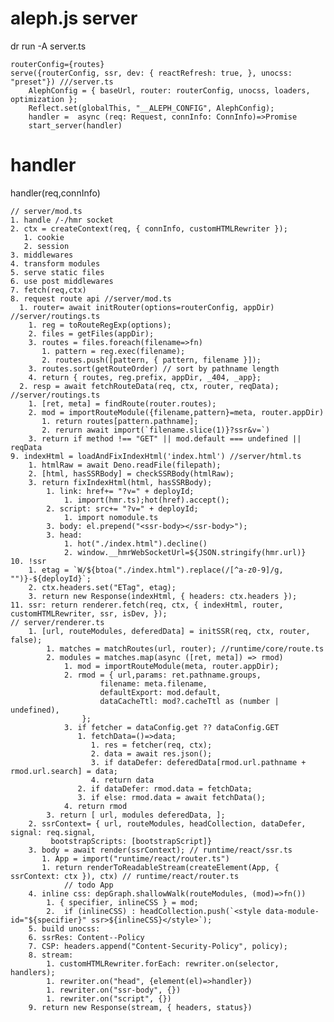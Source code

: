 # aleph.js server
dr run -A server.ts

    routerConfig={routes}
    serve({routerConfig, ssr, dev: { reactRefresh: true, }, unocss: "preset"}) ///server.ts
        AlephConfig = { baseUrl, router: routerConfig, unocss, loaders, optimization };
        Reflect.set(globalThis, "__ALEPH_CONFIG", AlephConfig);
        handler =  async (req: Request, connInfo: ConnInfo)=>Promise
        start_server(handler)

# handler
handler(req,connInfo)

    // server/mod.ts
    1. handle /-/hmr socket
    2. ctx = createContext(req, { connInfo, customHTMLRewriter });
       1. cookie
       2. session
    3. middlewares
    4. transform modules
    5. serve static files
    6. use post middlewares
    7. fetch(req,ctx)
    8. request route api //server/mod.ts
      1. router= await initRouter(options=routerConfig, appDir)  //server/routings.ts
        1. reg = toRouteRegExp(options);
        2. files = getFiles(appDir);
        3. routes = files.foreach(filename=>fn)
           1. pattern = reg.exec(filename);
           2. routes.push([pattern, { pattern, filename }]);
        3. routes.sort(getRouteOrder) // sort by pathname length
        4. return { routes, reg.prefix, appDir, _404, _app};
      2. resp = await fetchRouteData(req, ctx, router, reqData); //server/routings.ts
        1. [ret, meta] = findRoute(router.routes); 
        2. mod = importRouteModule({filename,pattern}=meta, router.appDir)
           1. return routes[pattern.pathname];
           2. rerurn await import(`filename.slice(1)}?ssr&v=`)
        3. return if method !== "GET" || mod.default === undefined || reqData
    9. indexHtml = loadAndFixIndexHtml('index.html') //server/html.ts
        1. htmlRaw = await Deno.readFile(filepath);
        2. [html, hasSSRBody] = checkSSRBody(htmlRaw);
        3. return fixIndexHtml(html, hasSSRBody);
            1. link: href+= "?v=" + deployId;
                1. import(hmr.ts);hot(href).accept();
            2. script: src+= "?v=" + deployId;
                1. import nomodule.ts
            3. body: el.prepend("<ssr-body></ssr-body>");
            3. head:
                1. hot("./index.html").decline()
                2. window.__hmrWebSocketUrl=${JSON.stringify(hmr.url)}
    10. !ssr
        1. etag = `W/${btoa("./index.html").replace(/[^a-z0-9]/g, "")}-${deployId}`;
        2. ctx.headers.set("ETag", etag);
        3. return new Response(indexHtml, { headers: ctx.headers });
    11. ssr: return renderer.fetch(req, ctx, { indexHtml, router, customHTMLRewriter, ssr, isDev, });
    // server/renderer.ts
        1. [url, routeModules, deferedData] = initSSR(req, ctx, router, false);
            1. matches = matchRoutes(url, router); //runtime/core/route.ts
            2. modules = matches.map(async ([ret, meta]) => rmod)
                1. mod = importRouteModule(meta, router.appDir);
                2. rmod = { url,params: ret.pathname.groups,
                        filename: meta.filename, 
                        defaultExport: mod.default,
                        dataCacheTtl: mod?.cacheTtl as (number | undefined),
                    };
                3. if fetcher = dataConfig.get ?? dataConfig.GET
                   1. fetchData=()=>data;
                      1. res = fetcher(req, ctx);
                      2. data = await res.json();
                      3. if dataDefer: deferedData[rmod.url.pathname + rmod.url.search] = data;
                      4. return data
                   2. if dataDefer: rmod.data = fetchData;
                   3. if else: rmod.data = await fetchData();
                4. return rmod
            3. return [ url, modules deferedData, ];
        2. ssrContext= { url, routeModules, headCollection, dataDefer, signal: req.signal,
             bootstrapScripts: [bootstrapScript]}
        3. body = await render(ssrContext); // runtime/react/ssr.ts
           1. App = import("runtime/react/router.ts")
           1. return renderToReadableStream(createElement(App, { ssrContext: ctx }), ctx) // runtime/react/router.ts
                // todo App
        4. inline css: depGraph.shallowWalk(routeModules, (mod)=>fn())
            1. { specifier, inlineCSS } = mod;
            2.  if (inlineCSS) : headCollection.push(`<style data-module-id="${specifier}" ssr>${inlineCSS}</style>`);
        5. build unocss:
        6. ssrRes: Content--Policy
        7. CSP: headers.append("Content-Security-Policy", policy);
        8. stream:
            1. customHTMLRewriter.forEach: rewriter.on(selector, handlers);
            1. rewriter.on("head", {element(el)=>handler})
            1. rewriter.on("ssr-body", {})
            1. rewriter.on("script", {})
        9. return new Response(stream, { headers, status})
